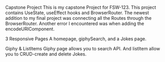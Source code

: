 Capstone Project
This is my capstone Project for FSW-123. This project contains UseState, useEffect hooks and BrowserRouter. The newest addition to my final project was connecting all the Routes through the BrowserRouter. Another error I encountered was when adding the encodeURIComponent.

3 Responsive Pages
A homepage, giphySearch, and a Jokes page.

Giphy & ListItems
Giphy page allows you to search API. And listItem allow you to CRUD-create and delete Jokes.
